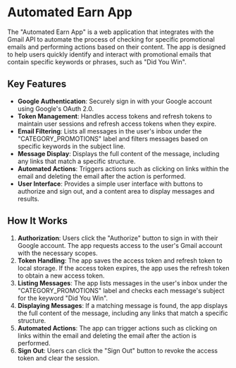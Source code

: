 # Automated Earn App

The "Automated Earn App" is a web application that integrates with the Gmail API to automate the process of checking for specific promotional emails and performing actions based on their content. The app is designed to help users quickly identify and interact with promotional emails that contain specific keywords or phrases, such as "Did You Win".

## Key Features

- **Google Authentication**: Securely sign in with your Google account using Google's OAuth 2.0.
- **Token Management**: Handles access tokens and refresh tokens to maintain user sessions and refresh access tokens when they expire.
- **Email Filtering**: Lists all messages in the user's inbox under the "CATEGORY_PROMOTIONS" label and filters messages based on specific keywords in the subject line.
- **Message Display**: Displays the full content of the message, including any links that match a specific structure.
- **Automated Actions**: Triggers actions such as clicking on links within the email and deleting the email after the action is performed.
- **User Interface**: Provides a simple user interface with buttons to authorize and sign out, and a content area to display messages and results.

## How It Works

1. **Authorization**: Users click the "Authorize" button to sign in with their Google account. The app requests access to the user's Gmail account with the necessary scopes.
2. **Token Handling**: The app saves the access token and refresh token to local storage. If the access token expires, the app uses the refresh token to obtain a new access token.
3. **Listing Messages**: The app lists messages in the user's inbox under the "CATEGORY_PROMOTIONS" label and checks each message's subject for the keyword "Did You Win".
4. **Displaying Messages**: If a matching message is found, the app displays the full content of the message, including any links that match a specific structure.
5. **Automated Actions**: The app can trigger actions such as clicking on links within the email and deleting the email after the action is performed.
6. **Sign Out**: Users can click the "Sign Out" button to revoke the access token and clear the session.
